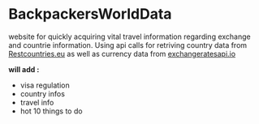 # BackpackersWorldData

website for quickly acquiring vital travel information regarding exchange and countrie information. Using api calls for retriving country data from <a href="https://restcountries.eu/">Restcountries.eu</a> as well as currency data from <a href="https://exchangeratesapi.io/">exchangeratesapi.io</a>


<p><strong>will add :</strong></p>
<ul>
  <li>visa regulation</li>
  <li>country infos</li>
  <li>travel info</li>
  <li>hot 10 things to do</li>
</ul>
